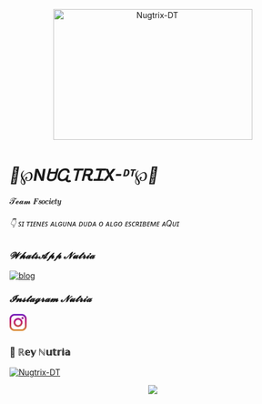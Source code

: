 <p align="center">
<img title="Nugtrix-DT" src="https://media.giphy.com/media/EnVTvGAQUlou4/giphy.gif" width="350" height="230"/>
</p>

# _🦦℘NᏌᏩᎢᎡᏆX-ᴰᵀ℘🦦_


𝓣𝓮𝓪𝓶 𝑭𝒔𝒐𝒄𝒊𝒆𝒕𝒚 

###### 👇 ꜱɪ ᴛɪᴇɴᴇꜱ ᴀʟɢᴜɴᴀ ᴅᴜᴅᴀ ᴏ ᴀʟɢᴏ ᴇꜱᴄʀɪʙᴇᴍᴇ ᴀQᴜɪ

### *𝓦𝓱𝓪𝓽𝓼𝓐𝓹𝓹 𝓝𝓾𝓽𝓻𝓲𝓪*

[![blog](https://img.shields.io/badge/Nugtrix_DT-25D366?style=for-the-badge&logo=whatsapp&logoColor=white
)](https://api.whatsapp.com/send?phone=593978963202&text=%C2%A1Hola!%20Nutria%20%F0%9F%A6%A6%20vengo%20de%20GitHub)

### *𝓘𝓷𝓼𝓽𝓪𝓰𝓻𝓪𝓶 𝓝𝓾𝓽𝓻𝓲𝓪*

 <p align='center'><a href="https://www.instagram.com/nugtrix_dt">
 
  <a href="https://instagram.com/nugtrix-dt"><img height="30" src="https://github.com/Nugtrix-DT/Nugtrix-DT/blob/main/instagram.jpg?raw=true"></a>&nbsp;&nbsp;

### 🦦 ℝ𝕖𝕪 ℕ𝕦𝕥𝕣𝕚𝕒
 
[![Nugtrix-DT](https://github.com/Nugtrix-DT.png?size=100)](https://github.com/Nugtrix-DT)


<div align="center">
  <a href="https://github.com/Nugtrix-DT">
  <img height="180em" src="https://github-readme-stats.vercel.app/api?username=Nugtrix-DT&show_icons=true&theme=dracula&include_all_commits=true&count_private=true"/>
  
